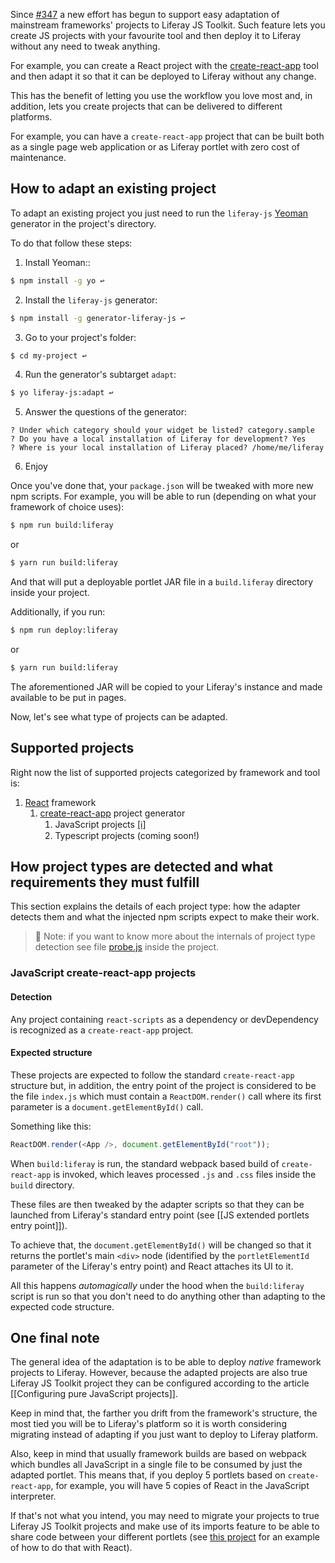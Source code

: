Since [#347](https://github.com/liferay/liferay-js-toolkit/issues/347) a new
effort has begun to support easy adaptation of mainstream frameworks' projects
to Liferay JS Toolkit. Such feature lets you create JS projects with your
favourite tool and then deploy it to Liferay without any need to tweak anything.

For example, you can create a React project with the
[create-react-app](https://facebook.github.io/create-react-app/) tool and then
adapt it so that it can be deployed to Liferay without any change.

This has the benefit of letting you use the workflow you love most and, in
addition, lets you create projects that can be delivered to different platforms.

For example, you can have a `create-react-app` project that can be built both as
a single page web application or as Liferay portlet with zero cost of
maintenance.

## How to adapt an existing project

To adapt an existing project you just need to run the `liferay-js`
[Yeoman](http://yeoman.io/) generator in the project's directory.

To do that follow these steps:

1. Install Yeoman::

```sh
$ npm install -g yo ↩
```

2. Install the `liferay-js` generator:

```sh
$ npm install -g generator-liferay-js ↩
```

3. Go to your project's folder:

```sh
$ cd my-project ↩
```

4. Run the generator's subtarget `adapt`:

```sh
$ yo liferay-js:adapt ↩
```

5. Answer the questions of the generator:

```
? Under which category should your widget be listed? category.sample
? Do you have a local installation of Liferay for development? Yes
? Where is your local installation of Liferay placed? /home/me/liferay
```

6. Enjoy

Once you've done that, your `package.json` will be tweaked with more new npm
scripts. For example, you will be able to run (depending on what your framework of choice uses):

```sh
$ npm run build:liferay
```

or 

```sh
$ yarn run build:liferay
```

And that will put a deployable portlet JAR file in a `build.liferay` directory
inside your project.

Additionally, if you run:

```sh
$ npm run deploy:liferay
```

or 

```sh
$ yarn run build:liferay
```

The aforementioned JAR will be copied to your Liferay's instance and made
available to be put in pages.

Now, let's see what type of projects can be adapted.

## Supported projects

Right now the list of supported projects categorized by framework and tool is:

1. [React](https://reactjs.org/) framework
   1. [create-react-app](https://facebook.github.io/create-react-app/) project generator
      1. JavaScript projects [[ℹ️]](https://github.com/liferay/liferay-js-toolkit/wiki/How-to-adapt-most-popular-frameworks-projects#JavaScript-create-react-app-projects)
      2. Typescript projects (coming soon!)

## How project types are detected and what requirements they must fulfill

This section explains the details of each project type: how the adapter detects
them and what the injected npm scripts expect to make their work.

> 👀 Note: if you want to know more about the internals of project type detection
> see file [probe.js](https://github.com/liferay/liferay-js-toolkit/blob/master/packages/liferay-npm-build-tools-common/src/project/probe.js)
> inside the project.

### JavaScript create-react-app projects

#### Detection

Any project containing `react-scripts` as a dependency or devDependency is
recognized as a `create-react-app` project.

#### Expected structure

These projects are expected to follow the standard `create-react-app` structure
but, in addition, the entry point of the project is considered to be the file
`index.js` which must contain a `ReactDOM.render()` call where its first
parameter is a `document.getElementById()` call.

Something like this:

```javascript
ReactDOM.render(<App />, document.getElementById("root"));
```

When `build:liferay` is run, the standard webpack based build of
`create-react-app` is invoked, which leaves processed `.js` and `.css` files
inside the `build` directory.

These files are then tweaked by the adapter scripts so that they can be launched
from Liferay's standard entry point (see [[JS extended portlets entry point]]).

To achieve that, the `document.getElementById()` will be changed so that it
returns the portlet's main `<div>` node (identified by the `portletElementId`
parameter of the Liferay's entry point) and React attaches its UI to it.

All this happens _automagically_ under the hood when the `build:liferay` script
is run so that you don't need to do anything other than adapting to the expected
code structure.

## One final note

The general idea of the adaptation is to be able to deploy _native_ framework
projects to Liferay. However, because the adapted projects are also true Liferay
JS Toolkit project they can be configured according to the article
[[Configuring pure JavaScript projects]].

Keep in mind that, the farther you drift from the framework's structure, the
most tied you will be to Liferay's platform so it is worth considering migrating
instead of adapting if you just want to deploy to Liferay platform.

Also, keep in mind that usually framework builds are based on webpack which
bundles all JavaScript in a single file to be consumed by just the adapted
portlet. This means that, if you deploy 5 portlets based on `create-react-app`,
for example, you will have 5 copies of React in the JavaScript interpreter.

If that's not what you intend, you may need to migrate your projects to true
Liferay JS Toolkit projects and make use of its imports feature to be able to
share code between your different portlets (see
[this project](https://github.com/izaera/liferay-js-toolkit-showcase/tree/react)
for an example of how to do that with React).
